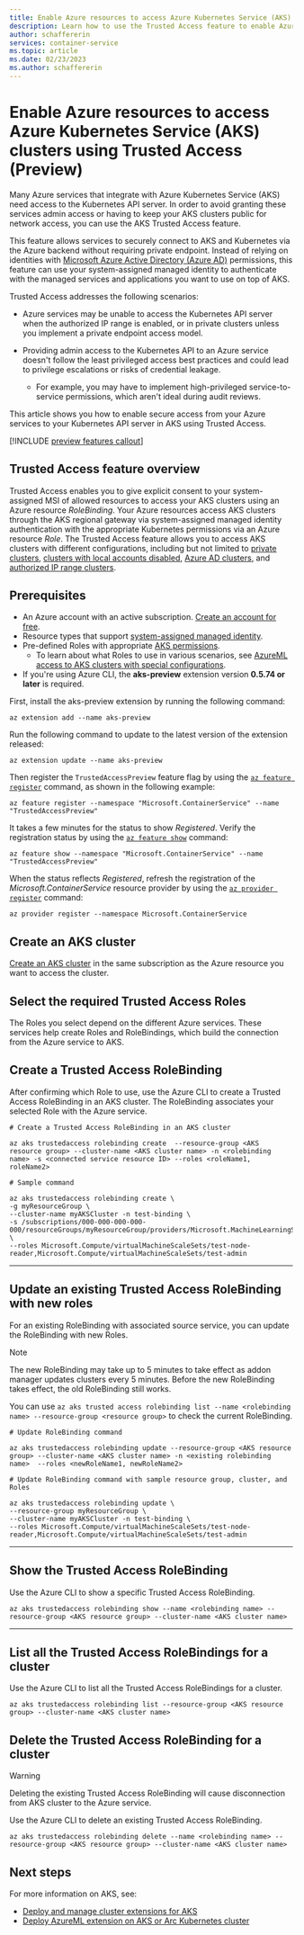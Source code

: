 ```yaml
---
title: Enable Azure resources to access Azure Kubernetes Service (AKS) clusters using Trusted Access
description: Learn how to use the Trusted Access feature to enable Azure resources to access Azure Kubernetes Service (AKS) clusters.
author: schaffererin
services: container-service
ms.topic: article
ms.date: 02/23/2023
ms.author: schaffererin
---
```


# Enable Azure resources to access Azure Kubernetes Service (AKS) clusters using Trusted Access (Preview)

Many Azure services that integrate with Azure Kubernetes Service (AKS) need access to the Kubernetes API server. In order to avoid granting these services admin access or having to keep your AKS clusters public for network access, you can use the AKS Trusted Access feature.

This feature allows services to securely connect to AKS and Kubernetes via the Azure backend without requiring private endpoint. Instead of relying on identities with [Microsoft Azure Active Directory (Azure AD)](../active-directory/fundamentals/active-directory-whatis.md) permissions, this feature can use your system-assigned managed identity to authenticate with the managed services and applications you want to use on top of AKS.

Trusted Access addresses the following scenarios:

* Azure services may be unable to access the Kubernetes API server when the authorized IP range is enabled, or in private clusters unless you implement a private endpoint access model.

* Providing admin access to the Kubernetes API to an Azure service doesn't follow the least privileged access best practices and could lead to privilege escalations or risks of credential leakage.

  * For example, you may have to implement high-privileged service-to-service permissions, which aren't ideal during audit reviews.

This article shows you how to enable secure access from your Azure services to your Kubernetes API server in AKS using Trusted Access.

[!INCLUDE [preview features callout](./includes/preview/preview-callout.md)]

## Trusted Access feature overview

Trusted Access enables you to give explicit consent to your system-assigned MSI of allowed resources to access your AKS clusters using an Azure resource *RoleBinding*. Your Azure resources access AKS clusters through the AKS regional gateway via system-assigned managed identity authentication with the appropriate Kubernetes permissions via an Azure resource *Role*. The Trusted Access feature allows you to access AKS clusters with different configurations, including but not limited to [private clusters](private-clusters.md), [clusters with local accounts disabled](managed-aad.md#disable-local-accounts), [Azure AD clusters](azure-ad-integration-cli.md), and [authorized IP range clusters](api-server-authorized-ip-ranges.md).

## Prerequisites

* An Azure account with an active subscription. [Create an account for free](https://azure.microsoft.com/free/?WT.mc_id=A261C142F).
* Resource types that support [system-assigned managed identity](../active-directory/managed-identities-azure-resources/overview.md).
* Pre-defined Roles with appropriate [AKS permissions](concepts-identity.md).
  * To learn about what Roles to use in various scenarios, see [AzureML access to AKS clusters with special configurations](https://github.com/Azure/AML-Kubernetes/blob/master/docs/azureml-aks-ta-support.md).
* If you're using Azure CLI, the **aks-preview** extension version **0.5.74 or later** is required.

First, install the aks-preview extension by running the following command:

```azurecli
az extension add --name aks-preview
```

Run the following command to update to the latest version of the extension released:

```azurecli
az extension update --name aks-preview
```

Then register the `TrustedAccessPreview` feature flag by using the [`az feature register`][az-feature-register] command, as shown in the following example:

```azurecli-interactive
az feature register --namespace "Microsoft.ContainerService" --name "TrustedAccessPreview"
```

It takes a few minutes for the status to show *Registered*. Verify the registration status by using the [`az feature show`][az-feature-show] command:

```azurecli-interactive
az feature show --namespace "Microsoft.ContainerService" --name "TrustedAccessPreview"
```

When the status reflects *Registered*, refresh the registration of the *Microsoft.ContainerService* resource provider by using the [`az provider register`][az-provider-register] command:

```azurecli-interactive
az provider register --namespace Microsoft.ContainerService
```

## Create an AKS cluster

[Create an AKS cluster](tutorial-kubernetes-deploy-cluster.md) in the same subscription as the Azure resource you want to access the cluster.

## Select the required Trusted Access Roles

The Roles you select depend on the different Azure services. These services help create Roles and RoleBindings, which build the connection from the Azure service to AKS.

## Create a Trusted Access RoleBinding

After confirming which Role to use, use the Azure CLI to create a Trusted Access RoleBinding in an AKS cluster. The RoleBinding associates your selected Role with the Azure service.

```azurecli
# Create a Trusted Access RoleBinding in an AKS cluster

az aks trustedaccess rolebinding create  --resource-group <AKS resource group> --cluster-name <AKS cluster name> -n <rolebinding name> -s <connected service resource ID> --roles <roleName1, roleName2>

# Sample command

az aks trustedaccess rolebinding create \
-g myResourceGroup \
--cluster-name myAKSCluster -n test-binding \
-s /subscriptions/000-000-000-000-000/resourceGroups/myResourceGroup/providers/Microsoft.MachineLearningServices/workspaces/MyMachineLearning \
--roles Microsoft.Compute/virtualMachineScaleSets/test-node-reader,Microsoft.Compute/virtualMachineScaleSets/test-admin
```

---

## Update an existing Trusted Access RoleBinding with new roles

For an existing RoleBinding with associated source service, you can update the RoleBinding with new Roles.

> [!NOTE]
> The new RoleBinding may take up to 5 minutes to take effect as addon manager updates clusters every 5 minutes. Before the new RoleBinding takes effect, the old RoleBinding still works.
>
> You can use `az aks trusted access rolebinding list --name <rolebinding name> --resource-group <resource group>` to check the current RoleBinding.

```azurecli
# Update RoleBinding command

az aks trustedaccess rolebinding update --resource-group <AKS resource group> --cluster-name <AKS cluster name> -n <existing rolebinding name>  --roles <newRoleName1, newRoleName2>

# Update RoleBinding command with sample resource group, cluster, and Roles

az aks trustedaccess rolebinding update \
--resource-group myResourceGroup \
--cluster-name myAKSCluster -n test-binding \
--roles Microsoft.Compute/virtualMachineScaleSets/test-node-reader,Microsoft.Compute/virtualMachineScaleSets/test-admin
```

---

## Show the Trusted Access RoleBinding

Use the Azure CLI to show a specific Trusted Access RoleBinding.

```azurecli
az aks trustedaccess rolebinding show --name <rolebinding name> --resource-group <AKS resource group> --cluster-name <AKS cluster name>
```

---

## List all the Trusted Access RoleBindings for a cluster

Use the Azure CLI to list all the Trusted Access RoleBindings for a cluster.

```azurecli
az aks trustedaccess rolebinding list --resource-group <AKS resource group> --cluster-name <AKS cluster name>
```

## Delete the Trusted Access RoleBinding for a cluster

> [!WARNING]
> Deleting the existing Trusted Access RoleBinding will cause disconnection from AKS cluster to the Azure service.

Use the Azure CLI to delete an existing Trusted Access RoleBinding.

```azurecli
az aks trustedaccess rolebinding delete --name <rolebinding name> --resource-group <AKS resource group> --cluster-name <AKS cluster name>
```

## Next steps

For more information on AKS, see:

* [Deploy and manage cluster extensions for AKS](/cluster-extensions.md)
* [Deploy AzureML extension on AKS or Arc Kubernetes cluster](../machine-learning/how-to-deploy-kubernetes-extension.md)

<!-- LINKS -->

[az-feature-register]: /cli/azure/feature#az-feature-register
[az-feature-show]: /cli/azure/feature#az-feature-show
[az-provider-register]: /cli/azure/provider#az-provider-register
